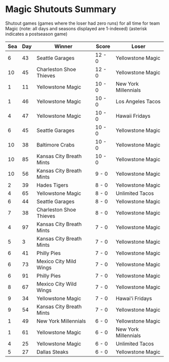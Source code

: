 # Magic Shutouts Summary



Shutout games (games where the loser had zero runs) for all time for team Magic (note: all days and seasons displayed are 1-indexed) (asterisk indicates a postseason game)


| Sea | Day | Winner | Score | Loser | 
| ------ |------ |------ |------ |------ |
| 6 | 43 | Seattle Garages | 12 - 0 | Yellowstone Magic | 
| 10 | 45 | Charleston Shoe Thieves | 12 - 0 | Yellowstone Magic | 
| 1 | 11 | Yellowstone Magic | 10 - 0 | New York Millennials | 
| 1 | 46 | Yellowstone Magic | 10 - 0 | Los Angeles Tacos | 
| 4 | 47 | Yellowstone Magic | 10 - 0 | Hawaii Fridays | 
| 6 | 45 | Seattle Garages | 10 - 0 | Yellowstone Magic | 
| 10 | 38 | Baltimore Crabs | 10 - 0 | Yellowstone Magic | 
| 10 | 85 | Kansas City Breath Mints | 10 - 0 | Yellowstone Magic | 
| 10 | 56 | Kansas City Breath Mints | 9 - 0 | Yellowstone Magic | 
| 2 | 39 | Hades Tigers | 8 - 0 | Yellowstone Magic | 
| 4 | 65 | Yellowstone Magic | 8 - 0 | Unlimited Tacos | 
| 6 | 44 | Seattle Garages | 8 - 0 | Yellowstone Magic | 
| 7 | 38 | Charleston Shoe Thieves | 8 - 0 | Yellowstone Magic | 
| 4 | 97 | Kansas City Breath Mints | 7 - 0 | Yellowstone Magic | 
| 5 | 3 | Kansas City Breath Mints | 7 - 0 | Yellowstone Magic | 
| 6 | 41 | Philly Pies | 7 - 0 | Yellowstone Magic | 
| 6 | 73 | Mexico City Mild Wings | 7 - 0 | Yellowstone Magic | 
| 6 | 91 | Philly Pies | 7 - 0 | Yellowstone Magic | 
| 8 | 67 | Mexico City Wild Wings | 7 - 0 | Yellowstone Magic | 
| 9 | 34 | Yellowstone Magic | 7 - 0 | Hawai'i Fridays | 
| 9 | 54 | Kansas City Breath Mints | 7 - 0 | Yellowstone Magic | 
| 1 | 49 | New York Millennials | 6 - 0 | Yellowstone Magic | 
| 1 | 61 | Yellowstone Magic | 6 - 0 | New York Millennials | 
| 4 | 25 | Yellowstone Magic | 6 - 0 | Unlimited Tacos | 
| 5 | 27 | Dallas Steaks | 6 - 0 | Yellowstone Magic | 


